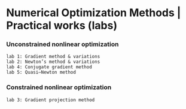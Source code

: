 # Numerical Optimization Methods | Practical works (labs)

### Unconstrained nonlinear optimization
	lab 1: Gradient method & variations
	lab 2: Newton’s method & variations
	lab 4: Conjugate gradient method
	lab 5: Quasi–Newton method

### Constrained nonlinear optimization
	lab 3: Gradient projection method
